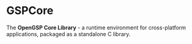 # GSPCore
The **OpenGSP Core Library** - a runtime environment for cross-platform applications, packaged as a standalone C library.

